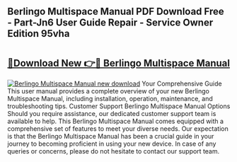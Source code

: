 ## Berlingo Multispace Manual PDF Download Free - Part-Jn6 User Guide Repair - Service Owner Edition 95vha

# <h2><a href="http://cf18985.oget.top/?id=Berlingo+Multispace+Manual">🔗Download New 👉🔴 Berlingo Multispace Manual</a></h2>

[![Berlingo Multispace Manual new download](https://i.imgur.com/5g1atiW.png)](http://cf18985.oget.top/?id=Berlingo+Multispace+Manual)
Your Comprehensive Guide This user manual provides a complete overview of your new Berlingo Multispace Manual, including installation, operation, maintenance, and troubleshooting tips. Customer Support Berlingo Multispace Manual Options Should you require assistance, our dedicated customer support team is available to help. This Berlingo Multispace Manual comes equipped with a comprehensive set of features to meet your diverse needs. Our expectation is that the Berlingo Multispace Manual has been a crucial guide in your journey to becoming proficient in using your new device. In case of any queries or concerns, please do not hesitate to contact our support team.
